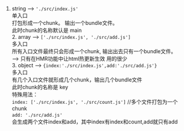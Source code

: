 
  1.  string --> `'./src/index.js'`<br />      单入口<br />      打包形成一个chunk。 输出一个bundle文件。<br />      此时chunk的名称默认是 main<br />    2. array  --> `['./src/index.js', './src/add.js']`<br />      多入口<br />      所有入口文件最终只会形成一个chunk, 输出出去只有一个bundle文件。<br />        --> 只有在HMR功能中让html热更新生效  用的很少<br />    3. object --> `{index:'./src/index.js',add:'./src/add.js'}`<br />      多入口<br />      有几个入口文件就形成几个chunk，输出几个bundle文件<br />      此时chunk的名称是 key<br />      特殊用法： <br />          `index: ['./src/index.js', './src/count.js']` //多个文件打包为一个chunk<br />          `add: './src/add.js'`<br />会生成两个文件index和add，其中index有index和count,add就只有add<br />        	
